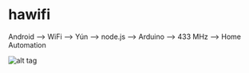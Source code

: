 # hawifi
Android --> WiFi --> Yún --> node.js --> Arduino --> 433 MHz --> Home Automation

![alt tag](https://github.com/piotrlech/hawifi/Arduino/IMG_20151017_131232.jpg)

